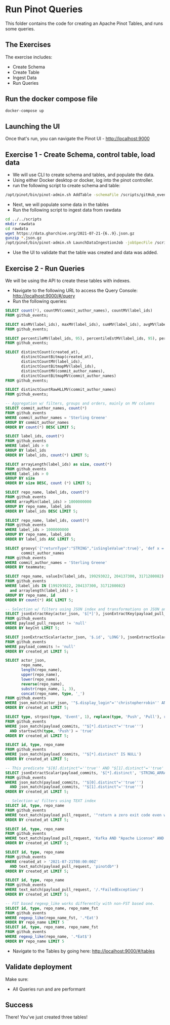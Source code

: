 # Run  Pinot Queries

This folder contains the code for creating an Apache Pinot Tables, and runs some queries.

## The Exercises

The exercise includes:

- Create Schema
- Create Table
- Ingest Data
- Run Queries

## Run the docker compose file

```bash
docker-compose up
```

## Launching the UI

Once that's run, you can navigate the Pinot UI - [http://localhost:9000](http://localhost:9000)

## Exercise 1 - Create Schema, control table, load data

- We will use CLI to create schema and tables, and populate the data.
- Using either Docker desktop or docker, log into the pinot controller.
- run the following script to create schema and table:

```bash
/opt/pinot/bin/pinot-admin.sh AddTable -schemaFile /scripts/gitHub_events_schema.json -tableConfigFile /scripts/gitHub_events_offline_table_config.json -exec
```

- Next, we will populate some data in the tables
- Run the following script to ingest data from rawdata

```bash
cd ../../scripts
mkdir rawdata
cd rawdata
wget https://data.gharchive.org/2021-07-21-{6..9}.json.gz
gunzip *.json.gz
/opt/pinot/bin/pinot-admin.sh LaunchDataIngestionJob -jobSpecFile /scripts/job-spec.yaml
```

- Use the UI to validate that the table was created and data was added.

## Exercise 2 - Run Queries

We will be using the API to create these tables with indexes.

- Navigate to the following URL to access the Query Console: [http://localhost:9000/#/query](http://localhost:9000/#/query)
- Run the following queries:

```SQL
SELECT count(*), countMV(commit_author_names), countMV(label_ids)
FROM github_events;

SELECT minMV(label_ids), maxMV(label_ids), sumMV(label_ids), avgMV(label_ids), minMaxRangeMV(label_ids)
FROM github_events;

SELECT percentileMV(label_ids, 95), percentileEstMV(label_ids, 95), percentileTDigestMV(label_ids, 95)
FROM github_events;

SELECT distinctCount(created_at),
       distinctCountBitmap(created_at),
       distinctCountMV(label_ids),
       distinctCountBitmapMV(label_ids),
       distinctCountMV(commit_author_names),
       distinctCountBitmapMV(commit_author_names)
FROM github_events;

SELECT distinctCountRawHLLMV(commit_author_names)
FROM github_events;

-- Aggregation w/ filters, groups and orders, mainly on MV columns
SELECT commit_author_names, count(*)
FROM github_events
WHERE commit_author_names = 'Sterling Greene'
GROUP BY commit_author_names
ORDER BY count(*) DESC LIMIT 5;

SELECT label_ids, count(*)
FROM github_events
WHERE label_ids > 0
GROUP BY label_ids
ORDER BY label_ids, count(*) LIMIT 5;

SELECT arrayLength(label_ids) as size, count(*)
FROM github_events
WHERE label_ids > 0
GROUP BY size
ORDER BY size DESC, count (*) LIMIT 5;

SELECT repo_name, label_ids, count(*)
FROM github_events
WHERE arrayMin(label_ids) > 1000000000
GROUP BY repo_name, label_ids
ORDER BY label_ids DESC LIMIT 5;

SELECT repo_name, label_ids, count(*)
FROM github_events
WHERE label_ids > 1000000000
GROUP BY repo_name, label_ids
ORDER BY label_ids ASC LIMIT 5;

SELECT groovy('{"returnType":"STRING","isSingleValue":true}', 'def x = 0; arg0.eachWithIndex{item, idx -> if (item.startsWith("V")) { x = item }}; return x', commit_author_names) AS teammate,
       commit_author_names
FROM github_events
WHERE commit_author_names = 'Sterling Greene'
ORDER BY teammate;

SELECT repo_name, valueIn(label_ids, 199293022, 204137300, 3171280082) AS id, count(*)
FROM github_events
WHERE label_ids IN (199293022, 204137300, 3171280082)
  and arraylength(label_ids) > 1
GROUP BY repo_name, id
ORDER BY count(*) ASC LIMIT 5;

-- Selection w/ filters using JSON index and transformations on JSON and String columns
SELECT jsonExtractKey(actor_json, '$[*]'), jsonExtractKey(payload_pull_request, '$[*]'), arrayLength(jsonExtractKey(payload_pull_request, '$[*]')) AS keyCnt
FROM github_events
WHERE payload_pull_request != 'null'
ORDER BY keyCnt LIMIT 5;

SELECT jsonExtractScalar(actor_json, '$.id', 'LONG'), jsonExtractScalar(payload_commits, '$[*].author.name', 'STRING'), jsonExtractScalar(payload_commits, '$[*].author.name', 'STRING_ARRAY')
FROM github_events
WHERE payload_commits != 'null'
ORDER BY created_at LIMIT 5;

SELECT actor_json,
       repo_name,
       length(repo_name),
       upper(repo_name),
       lower(repo_name),
       reverse(repo_name),
       substr(repo_name, 1, 3),
       concat(repo_name, type, '_')
FROM github_events
WHERE json_match(actor_json, '"$.display_login"=''christopherrobin'' AND "$.id"=464211')
ORDER BY created_at LIMIT 5;

SELECT type, strpos(type, 'Event', 1), replace(type, 'Push', 'Pull'), rpad(type, 20, '_'), lpad(type, 20, '_'), codepoint(type), chr(codepoint(type))
FROM github_events
WHERE json_match(payload_commits, '"$[*].distinct"=''true''')
  AND startswith(type, 'Push') = 'true'
ORDER BY created_at LIMIT 5;

SELECT id, type, repo_name
FROM github_events
WHERE json_match(payload_commits, '"$[*].distinct" IS NULL')
ORDER BY created_at LIMIT 5;

-- This predicate "$[0].distinct"=''true'' AND "$[1].distinct"=''true'' does not work due to how JSON index is built
SELECT jsonExtractScalar(payload_commits, '$[*].distinct', 'STRING_ARRAY')
FROM github_events
WHERE json_match(payload_commits, '"$[0].distinct"=''true''')
  AND json_match(payload_commits, '"$[1].distinct"=''true''')
ORDER BY created_at LIMIT 5;

-- Selection w/ filters using TEXT index
SELECT id, type, repo_name
FROM github_events
WHERE text_match(payload_pull_request, '"return a zero exit code even when"')
ORDER BY created_at LIMIT 5;

SELECT id, type, repo_name
FROM github_events
WHERE text_match(payload_pull_request, 'Kafka AND "Apache License" AND "ENVIRONMENT VARIABLES"')
ORDER BY created_at LIMIT 5;

SELECT id, type, repo_name
FROM github_events
WHERE created_at > '2021-07-21T08:00:00Z'
  AND text_match(payload_pull_request, 'pinotdb*')
ORDER BY created_at LIMIT 5;

SELECT id, type, repo_name
FROM github_events
WHERE text_match(payload_pull_request, '/.*FailedException/')
ORDER BY created_at LIMIT 5;

-- FST based regexp_like works differently with non-FST based one.
SELECT id, type, repo_name, repo_name_fst
FROM github_events
WHERE regexp_like(repo_name_fst, '.*Eat')
ORDER BY repo_name LIMIT 5
SELECT id, type, repo_name, repo_name_fst
FROM github_events
WHERE regexp_like(repo_name, '.*Eat$')
ORDER BY repo_name LIMIT 5
```

- Navigate to the Tables by going here: [http://localhost:9000/#/tables](http://localhost:9000/#/tables)

## Validate deployment

Make sure:

- All Queries run and are performant

## Success

There! 
You've just created three tables!
